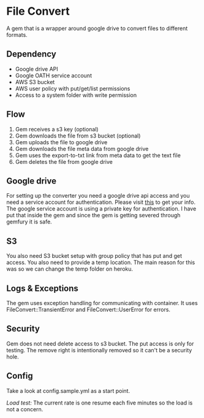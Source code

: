 File Convert
============

A gem that is a wrapper around google drive to convert files to different formats.

Dependency
----------
* Google drive API
* Google OATH service account
* AWS S3 bucket
* AWS user policy with put/get/list permissions
* Access to a system folder with write permission

Flow
----
1. Gem receives a s3 key (optional)
1. Gem downloads the file from s3 bucket (optional)
1. Gem uploads the file to google drive
1. Gem downloads the file meta data from google drive
1. Gem uses the export-to-txt link from meta data to get the text file
1. Gem deletes the file from google drive

Google drive
------------
For setting up the converter you need a google drive api access and you need a service account for authentication.
Please visit [this](https://code.google.com/apis/console) to get your info.
The google service account is using a private key for authentication. I have put that inside the gem and since the gem
is getting severed through gemfury it is safe.

S3
--
You also need S3 bucket setup with group policy that has put and get access.
You also need to provide a temp location. The main reason for this was so we can change the temp folder on heroku.

Logs & Exceptions
-----------------
The gem uses exception handling for communicating with container. It uses FileConvert::TransientError and FileConvert::UserError for errors.

Security
--------
Gem does not need delete access to s3 bucket. The put access is only for testing. The remove right is intentionally removed so it can't be a security hole.

Config
------
Take a look at config.sample.yml as a start point.


*Load test:* The current rate is one resume each five minutes so the load is not a concern.



